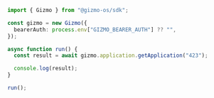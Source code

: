 <!-- Start SDK Example Usage [usage] -->
```typescript
import { Gizmo } from "@gizmo-os/sdk";

const gizmo = new Gizmo({
  bearerAuth: process.env["GIZMO_BEARER_AUTH"] ?? "",
});

async function run() {
  const result = await gizmo.application.getApplication("423");

  console.log(result);
}

run();

```
<!-- End SDK Example Usage [usage] -->